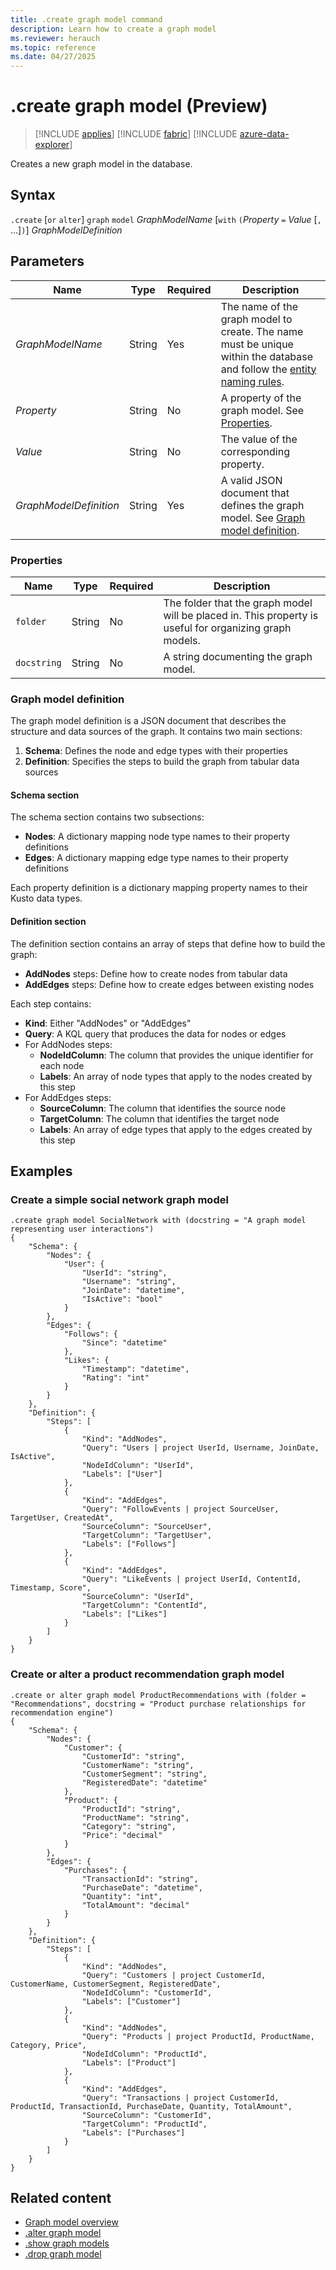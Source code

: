 ```yaml
---
title: .create graph model command
description: Learn how to create a graph model
ms.reviewer: herauch
ms.topic: reference
ms.date: 04/27/2025
---
```


# .create graph model (Preview)

> [!INCLUDE [applies](../../includes/applies-to-version/applies.md)] [!INCLUDE [fabric](../../includes/applies-to-version/fabric.md)] [!INCLUDE [azure-data-explorer](../../includes/applies-to-version/azure-data-explorer.md)]

Creates a new graph model in the database.

## Syntax

`.create` [`or` `alter`] `graph` `model` *GraphModelName* [`with` `(`*Property* `=` *Value* [`,` ...]`)`] *GraphModelDefinition*

## Parameters

|Name|Type|Required|Description|
|--|--|--|--|
|*GraphModelName*|String|Yes|The name of the graph model to create. The name must be unique within the database and follow the [entity naming rules](../../query/schema-entities/entity-names.md).|
|*Property*|String|No|A property of the graph model. See [Properties](#properties).|
|*Value*|String|No|The value of the corresponding property.|
|*GraphModelDefinition*|String|Yes|A valid JSON document that defines the graph model. See [Graph model definition](#graph-model-definition).|

### Properties

|Name|Type|Required|Description|
|--|--|--|--|
|`folder`|String|No|The folder that the graph model will be placed in. This property is useful for organizing graph models.|
|`docstring`|String|No|A string documenting the graph model.|

### Graph model definition

The graph model definition is a JSON document that describes the structure and data sources of the graph. It contains two main sections:

1. **Schema**: Defines the node and edge types with their properties
2. **Definition**: Specifies the steps to build the graph from tabular data sources

#### Schema section

The schema section contains two subsections:

* **Nodes**: A dictionary mapping node type names to their property definitions
* **Edges**: A dictionary mapping edge type names to their property definitions

Each property definition is a dictionary mapping property names to their Kusto data types.

#### Definition section

The definition section contains an array of steps that define how to build the graph:

* **AddNodes** steps: Define how to create nodes from tabular data
* **AddEdges** steps: Define how to create edges between existing nodes

Each step contains:

* **Kind**: Either "AddNodes" or "AddEdges"
* **Query**: A KQL query that produces the data for nodes or edges
* For AddNodes steps:
  * **NodeIdColumn**: The column that provides the unique identifier for each node
  * **Labels**: An array of node types that apply to the nodes created by this step
* For AddEdges steps:
  * **SourceColumn**: The column that identifies the source node
  * **TargetColumn**: The column that identifies the target node
  * **Labels**: An array of edge types that apply to the edges created by this step

## Examples

### Create a simple social network graph model

```kusto
.create graph model SocialNetwork with (docstring = "A graph model representing user interactions") 
{
    "Schema": {
        "Nodes": {
            "User": {
                "UserId": "string",
                "Username": "string",
                "JoinDate": "datetime",
                "IsActive": "bool"
            }
        },
        "Edges": {
            "Follows": {
                "Since": "datetime"
            },
            "Likes": {
                "Timestamp": "datetime",
                "Rating": "int"
            }
        }
    },
    "Definition": {
        "Steps": [
            {
                "Kind": "AddNodes",
                "Query": "Users | project UserId, Username, JoinDate, IsActive",
                "NodeIdColumn": "UserId",
                "Labels": ["User"]
            },
            {
                "Kind": "AddEdges",
                "Query": "FollowEvents | project SourceUser, TargetUser, CreatedAt",
                "SourceColumn": "SourceUser",
                "TargetColumn": "TargetUser",
                "Labels": ["Follows"]
            },
            {
                "Kind": "AddEdges",
                "Query": "LikeEvents | project UserId, ContentId, Timestamp, Score",
                "SourceColumn": "UserId",
                "TargetColumn": "ContentId",
                "Labels": ["Likes"]
            }
        ]
    }
}
```

### Create or alter a product recommendation graph model

```kusto
.create or alter graph model ProductRecommendations with (folder = "Recommendations", docstring = "Product purchase relationships for recommendation engine") 
{
    "Schema": {
        "Nodes": {
            "Customer": {
                "CustomerId": "string",
                "CustomerName": "string",
                "CustomerSegment": "string",
                "RegisteredDate": "datetime"
            },
            "Product": {
                "ProductId": "string",
                "ProductName": "string",
                "Category": "string",
                "Price": "decimal"
            }
        },
        "Edges": {
            "Purchases": {
                "TransactionId": "string",
                "PurchaseDate": "datetime",
                "Quantity": "int",
                "TotalAmount": "decimal"
            }
        }
    },
    "Definition": {
        "Steps": [
            {
                "Kind": "AddNodes",
                "Query": "Customers | project CustomerId, CustomerName, CustomerSegment, RegisteredDate",
                "NodeIdColumn": "CustomerId",
                "Labels": ["Customer"]
            },
            {
                "Kind": "AddNodes",
                "Query": "Products | project ProductId, ProductName, Category, Price",
                "NodeIdColumn": "ProductId",
                "Labels": ["Product"]
            },
            {
                "Kind": "AddEdges",
                "Query": "Transactions | project CustomerId, ProductId, TransactionId, PurchaseDate, Quantity, TotalAmount",
                "SourceColumn": "CustomerId",
                "TargetColumn": "ProductId",
                "Labels": ["Purchases"]
            }
        ]
    }
}
```

## Related content

* [Graph model overview](graph-model-overview.md)
* [.alter graph model](graph-model-alter.md)
* [.show graph models](graph-model-show.md)
* [.drop graph model](graph-model-drop.md)